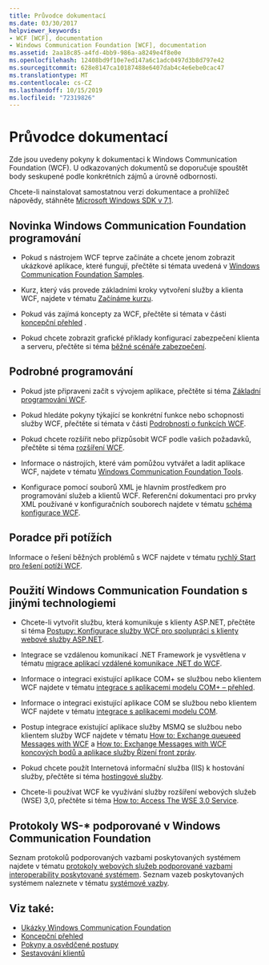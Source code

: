 ```yaml
---
title: Průvodce dokumentací
ms.date: 03/30/2017
helpviewer_keywords:
- WCF [WCF], documentation
- Windows Communication Foundation [WCF], documentation
ms.assetid: 2aa18c85-a4fd-4bb9-986a-a8249e4f8e0e
ms.openlocfilehash: 12408bd9f10e7ed147a6c1adc0497d3b8d797e42
ms.sourcegitcommit: 628e8147ca10187488e6407dab4c4e6ebe0cac47
ms.translationtype: MT
ms.contentlocale: cs-CZ
ms.lasthandoff: 10/15/2019
ms.locfileid: "72319826"
---
```

# <a name="guide-to-the-documentation"></a>Průvodce dokumentací
Zde jsou uvedeny pokyny k dokumentaci k Windows Communication Foundation (WCF). U odkazovaných dokumentů se doporučuje spouštět body seskupené podle konkrétních zájmů a úrovně odbornosti.  
  
 Chcete-li nainstalovat samostatnou verzi dokumentace a prohlížeč nápovědy, stáhněte [Microsoft Windows SDK v 7,1](https://go.microsoft.com/fwlink/?LinkID=194146&clcid=0x409).  
  
## <a name="new-to-windows-communication-foundation-programming"></a>Novinka Windows Communication Foundation programování  
  
- Pokud s nástrojem WCF teprve začínáte a chcete jenom zobrazit ukázkové aplikace, které fungují, přečtěte si témata uvedená v [Windows Communication Foundation Samples](./samples/index.md).  
  
- Kurz, který vás provede základními kroky vytvoření služby a klienta WCF, najdete v tématu [Začínáme kurzu](getting-started-tutorial.md).  
  
- Pokud vás zajímá koncepty za WCF, přečtěte si témata v části [koncepční přehled](conceptual-overview.md) .  
  
- Pokud chcete zobrazit grafické příklady konfigurací zabezpečení klienta a serveru, přečtěte si téma [běžné scénáře zabezpečení](./feature-details/common-security-scenarios.md).  
  
## <a name="programming-in-depth"></a>Podrobné programování  
  
- Pokud jste připraveni začít s vývojem aplikace, přečtěte si téma [Základní programování WCF](basic-wcf-programming.md).  
  
- Pokud hledáte pokyny týkající se konkrétní funkce nebo schopnosti služby WCF, přečtěte si témata v části [Podrobnosti o funkcích WCF](./feature-details/index.md).  
  
- Pokud chcete rozšířit nebo přizpůsobit WCF podle vašich požadavků, přečtěte si téma [rozšíření WCF](./extending/index.md).  
  
- Informace o nástrojích, které vám pomůžou vytvářet a ladit aplikace WCF, najdete v tématu [Windows Communication Foundation Tools](tools.md).  
  
- Konfigurace pomocí souborů XML je hlavním prostředkem pro programování služeb a klientů WCF. Referenční dokumentaci pro prvky XML používané v konfiguračních souborech najdete v tématu [schéma konfigurace WCF](../configure-apps/file-schema/wcf/index.md).  
  
## <a name="troubleshooting"></a>Poradce při potížích  
 Informace o řešení běžných problémů s WCF najdete v tématu [rychlý Start pro řešení potíží WCF](wcf-troubleshooting-quickstart.md).  
  
## <a name="using-windows-communication-foundation-with-other-technologies"></a>Použití Windows Communication Foundation s jinými technologiemi  
  
- Chcete-li vytvořit službu, která komunikuje s klienty ASP.NET, přečtěte si téma [Postupy: Konfigurace služby WCF pro spolupráci s klienty webové služby ASP.NET](./feature-details/config-wcf-service-with-aspnet-web-service.md).  
  
- Integrace se vzdálenou komunikací .NET Framework je vysvětlena v tématu [migrace aplikací vzdálené komunikace .NET do WCF](./feature-details/migrating-net-remoting-applications-to-wcf.md).  
  
- Informace o integraci existující aplikace COM+ se službou nebo klientem WCF najdete v tématu [integrace s aplikacemi modelu COM+ – přehled](./feature-details/integrating-with-com-plus-applications-overview.md).  
  
- Informace o integraci existující aplikace COM se službou nebo klientem WCF najdete v tématu [integrace s aplikacemi modelu COM](./feature-details/integrating-with-com-applications.md).  
  
- Postup integrace existující aplikace služby MSMQ se službou nebo klientem služby WCF najdete v tématu [How to: Exchange queueed Messages with WCF](./feature-details/how-to-exchange-queued-messages-with-wcf-endpoints.md) a [How to: Exchange Messages with WCF koncových bodů a aplikace služby Řízení front zpráv](./feature-details/how-to-exchange-messages-with-wcf-endpoints-and-message-queuing-applications.md).  
  
- Pokud chcete použít Internetová informační služba (IIS) k hostování služby, přečtěte si téma [hostingové služby](hosting-services.md).  
  
- Chcete-li používat WCF ke využívání služby rozšíření webových služeb (WSE) 3,0, přečtěte si téma [How to: Access The WSE 3,0 Service](./feature-details/how-to-access-a-wse-3-0-service-with-a-wcf-client.md).  
  
## <a name="ws--protocols-supported-in-windows-communication-foundation"></a>Protokoly WS-* podporované v Windows Communication Foundation  
 Seznam protokolů podporovaných vazbami poskytovaných systémem najdete v tématu [protokoly webových služeb podporované vazbami interoperability poskytované systémem](./feature-details/web-services-protocols-supported-by-system-provided-interoperability-bindings.md). Seznam vazeb poskytovaných systémem naleznete v tématu [systémové vazby](system-provided-bindings.md).  
  
## <a name="see-also"></a>Viz také:

- [Ukázky Windows Communication Foundation](./samples/index.md)
- [Koncepční přehled](conceptual-overview.md)
- [Pokyny a osvědčené postupy](guidelines-and-best-practices.md)
- [Sestavování klientů](building-clients.md)
